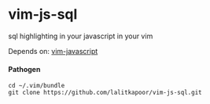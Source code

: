 vim-js-sql
==========

sql highlighting in your javascript in your vim

Depends on: [vim-javascript](https://github.com/pangloss/vim-javascript)

#### Pathogen

```
cd ~/.vim/bundle
git clone https://github.com/lalitkapoor/vim-js-sql.git
```
